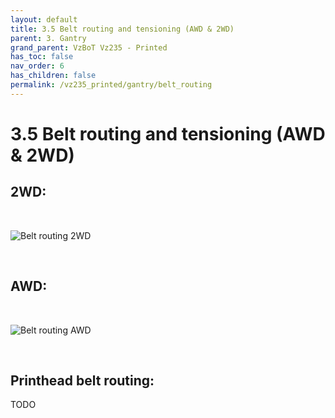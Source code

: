 ```yaml
---
layout: default
title: 3.5 Belt routing and tensioning (AWD & 2WD)
parent: 3. Gantry
grand_parent: VzBoT Vz235 - Printed 
has_toc: false
nav_order: 6
has_children: false
permalink: /vz235_printed/gantry/belt_routing
---
```


# 3.5 Belt routing and tensioning (AWD & 2WD)

## 2WD:
<br>

![Belt routing 2WD](/assets/images/manual/vz235_printed/gantry/belt_2wd.png)

<br>

## AWD:
<br>

![Belt routing AWD](/assets/images/manual/vz235_printed/gantry/belt_awd.png)

<br>

## Printhead belt routing:

TODO